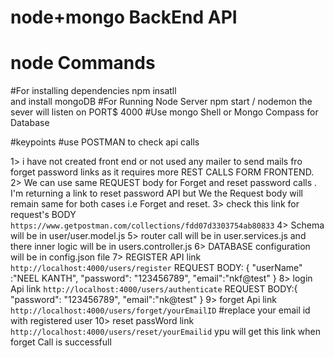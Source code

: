 # node+mongo BackEnd API	
# node Commands
#For installing dependencies
npm insatll  
and install mongoDB
#For Running Node Server
npm start /  nodemon 
the sever will listen on PORT$ 4000
#Use mongo Shell or Mongo Compass for Database

 

#keypoints
#use POSTMAN to check api calls

1> i have not created front end or not used any mailer to send mails fro forget password links as it requires more REST CALLS FORM FRONTEND. 
2> We can use same REQUEST  body for Forget and reset password calls . I'm returning a  link to reset password  API but We the  Request body will remain same for both cases i.e Forget and reset.
3> check this link for request's BODY 
    `https://www.getpostman.com/collections/fdd07d3303754ab80833`
4> Schema will be in user/user.model.js
5> router call will be in user.services.js and there inner logic will be in users.controller.js
6> DATABASE configuration will be in config.json file
7> REGISTER API link `http://localhost:4000/users/register`
    REQUEST BODY: {
        "userName" :"NEEL KANTH",
    "password": "123456789",
    "email":"nkf@test"
    }
8> login Api link `http://localhost:4000/users/authenticate`
       REQUEST BODY:{
    "password": "123456789",
    "email":"nk@test"
}
9> forget Api link `http://localhost:4000/users/forget/yourEmailID` #replace your email id with registered user
10> reset passWord link `http://localhost:4000/users/reset/yourEmailid` ypu will get this link when forget Call is successfull